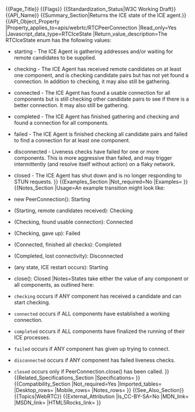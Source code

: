 {{Page_Title}}
{{Flags}}
{{Standardization_Status|W3C Working Draft}}
{{API_Name}}
{{Summary_Section|Returns the ICE state of the ICE agent.}}
{{API_Object_Property
|Property_applies_to=apis/webrtc/RTCPeerConnection
|Read_only=Yes
|Javascript_data_type=RTCIceState
|Return_value_description=The RTCIceState enum has the following values:
* starting - The ICE Agent is gathering addresses and/or waiting for remote candidates to be supplied.
* checking - The ICE Agent has received remote candidates on at least one component, and is checking candidate pairs but has not yet found a connection. In addition to checking, it may also still be gathering.
* connected - The ICE Agent has found a usable connection for all components but is still checking other candidate pairs to see if there is a better connection. It may also still be gathering.
* completed - The ICE Agent has finished gathering and checking and found a connection for all components.
* failed - The ICE Agent is finished checking all candidate pairs and failed to find a connection for at least one component.
* disconnected - Liveness checks have failed for one or more components. This is more aggressive than failed, and may trigger intermittently (and resolve itself without action) on a flaky network.
* closed - The ICE Agent has shut down and is no longer responding to STUN requests.
}}
{{Examples_Section
|Not_required=No
|Examples=
}}
{{Notes_Section
|Usage=An example transition might look like:

* new PeerConnection(): Starting
* (Starting, remote candidates received): Checking
* (Checking, found usable connection): Connected
* (Checking, gave up): Failed
* (Connected, finished all checks): Completed
* (Completed, lost connectivity): Disconnected
* (any state, ICE restart occurs): Starting
* close(): Closed
|Notes=States take either the value of any component or all components, as outlined here:
* <code>checking</code> occurs if ANY component has received a candidate and can start checking.
* <code>connected</code> occurs if ALL components have established a working connection.
* <code>completed</code> occurs if ALL components have finalized the running of their ICE processes.
* <code>failed</code> occurs if ANY component has given up trying to connect.
* <code>disconnected</code> occurs if ANY component has failed liveness checks.
* <code>closed</code> occurs only if PeerConnection.close() has been called.
}}
{{Related_Specifications_Section
|Specifications=
}}
{{Compatibility_Section
|Not_required=Yes
|Imported_tables=
|Desktop_rows=
|Mobile_rows=
|Notes_rows=
}}
{{See_Also_Section}}
{{Topics|WebRTC}}
{{External_Attribution
|Is_CC-BY-SA=No
|MDN_link=
|MSDN_link=
|HTML5Rocks_link=
}}